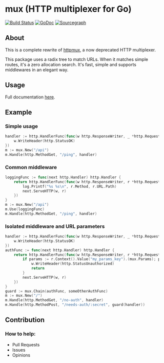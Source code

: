 # mux (HTTP multiplexer for Go)
[![Build Status](https://travis-ci.org/gbrlsnchs/mux.svg?branch=master)](https://travis-ci.org/gbrlsnchs/mux)
[![GoDoc](https://img.shields.io/badge/godoc-reference-blue.svg)](https://godoc.org/github.com/gbrlsnchs/mux)
[![Sourcegraph](https://sourcegraph.com/github.com/gbrlsnchs/mux/-/badge.svg)](https://sourcegraph.com/github.com/gbrlsnchs/mux?badge)

## About
This is a complete rewrite of [httpmux], a now deprecated HTTP multiplexer.

This package uses a radix tree to match URLs. When it matches simple routes, it's a zero allocation search.
It's fast, simple and supports middlewares in an elegant way.

## Usage
Full documentation [here].

## Example
### Simple usage
```go
handler := http.HandlerFunc(func(w http.ResponseWriter, _ *http.Request) {
	w.WriteHeader(http.StatusOK)
})
m := mux.New("/api")
m.Handle(http.MethodGet, "/ping", handler)
```
### Common middleware
```go
loggingFunc := func(next http.Handler) http.Handler {
	return http.HandlerFunc(func(w http.ResponseWriter, r *http.Request) {
		log.Printf("%s %s\n", r.Method, r.URL.Path)
		next.ServeHTTP(w, r)
	})
}
m := mux.New("/api")
m.Use(loggingFunc)
m.Handle(http.MethodGet, "/ping", handler)
```
### Isolated middleware and URL parameters
```go
handler := http.HandlerFunc(func(w http.ResponseWriter, _ *http.Request) {
	w.WriteHeader(http.StatusOK)
})
authFunc := func(next http.Handler) http.Handler {
	return http.HandlerFunc(func(w http.ResponseWriter, r *http.Request) {
		if params := r.Context().Value("my_params_key").(mux.Params); params.Get("secret") != "my_secret" {
			w.WriteHeader(http.StatusUnauthorized)
			return
		}
		next.ServeHTTP(w, r)
	})
}
guard := mux.Chain(authFunc, someOtherAuthFunc)
m := mux.New("/")
m.Handle(http.MethodGet, "/no-auth", handler)
m.Handle(http.MethodPost, "/needs-auth/:secret", guard(handler))
```

## Contribution
### How to help:
- Pull Requests
- Issues
- Opinions

[Go]: https://golang.org
[httpmux]: https://github.com/gbrlsnchs/httpmux
[here]: https://godoc.org/github.com/gbrlsnchs/mux